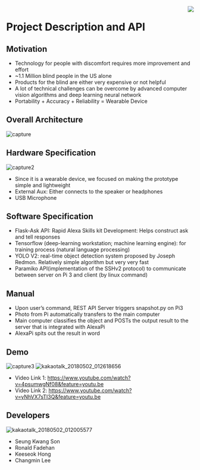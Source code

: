 <img src="icon.png" align="right" />

# Project Description and API

## Motivation
- Technology for people with discomfort requires more improvement and effort
- ~1.1 Million blind people in the US alone
- Products for the blind are either very expensive or not helpful
- A lot of technical challenges can be overcome by advanced computer vision algorithms and deep learning neural network
- Portability +  Accuracy +  Reliability = Wearable Device 


## Overall Architecture
![capture](https://user-images.githubusercontent.com/17104166/39505897-59a0a990-4da3-11e8-82c2-efebffab20dd.JPG)

## Hardware Specification
![capture2](https://user-images.githubusercontent.com/17104166/39505919-7e04dcd4-4da3-11e8-8a37-161ecfdf738a.JPG)
- Since it is a wearable device, we focused on making the prototype simple and lightweight
- External Aux: Either connects to the speaker or headphones
- USB Microphone


## Software Specification

- Flask-Ask API: Rapid Alexa Skills kit Development: Helps construct ask and tell responses
- Tensorflow (deep-learning workstation; machine learning engine): for training process (natural language processing)
- YOLO V2: real-time object detection system proposed by Joseph Redmon. Relatively simple algorithm but very very fast
- Paramiko API(implementation of the SSHv2 protocol) to communicate between server on Pi 3 and client (by linux command)

## Manual
- Upon user’s command, REST API Server triggers snapshot.py on Pi3
- Photo from Pi automatically transfers to the main computer
- Main computer classifies the object and POSTs the output result to the server that is integrated with AlexaPi
- AlexaPi spits out the result in word

## Demo
![capture3](https://user-images.githubusercontent.com/17104166/39505938-a1a3faee-4da3-11e8-92bf-0907cc0938d4.JPG)
![kakaotalk_20180502_012618656](https://user-images.githubusercontent.com/17104166/39506635-f0ca6eec-4da7-11e8-95f3-3fa22e642474.jpg)
- Video Link 1: https://www.youtube.com/watch?v=4psumwgNf08&feature=youtu.be
- Video Link 2: https://www.youtube.com/watch?v=yNhVX7sTI3Q&feature=youtu.be



## Developers
![kakaotalk_20180502_012005577](https://user-images.githubusercontent.com/17104166/39506590-93e3d812-4da7-11e8-82f5-eb277e40e313.jpg)
- Seung Kwang Son
- Ronald Fadehan
- Keeseok Hong
- Changmin Lee


